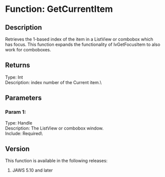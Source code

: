 # Function: GetCurrentItem

## Description

Retrieves the 1-based index of the item in a ListView or combobox which
has focus. This function expands the functionality of lvGetFocusItem to
also work for comboboxes.

## Returns

Type: Int\
Description: index number of the Current item.\

## Parameters

### Param 1:

Type: Handle\
Description: The ListView or combobox window.\
Include: Required\

## Version

This function is available in the following releases:

1.  JAWS 5.10 and later
